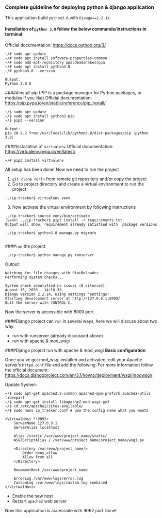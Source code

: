 ### Complete guideline for deploying python & django application
This application build ```python3.8``` with ```Django==2.2.14```
  
#### Installation of ```python 3.8``` follow the below commands/instructions in terminal
Official documentation: https://docs.python.org/3/
```
~/# sudo apt update
~/# sudo apt install software-properties-common
~/# sudo add-apt-repository ppa:deadsnakes/ppa
~/# sudo apt install python3.8
~/# python3.8 --version

Output:
Python 3.8.0
````

#####Install pip (PIP is a package manager for Python packages, or modules if you like)
Official documentation: https://pip.pypa.io/en/stable/reference/pip_install/

```
~/$ sudo apt update
~/$ sudo apt install python3-pip
~/$ pip3 --version

Output:
pip 20.2.2 from /usr/local/lib/python3.8/dist-packages/pip (python 3.8)
```

####Installation of ```virtualenv``` 
Official documentation: https://virtualenv.pypa.io/en/latest/

```
~/# pip3 install virtualenv
```

All setup has been done! Now we need to run the project
1. ```git clone <url>``` from remote git repository and/or copy the project
2. Go to project directory and create a virtual environment to run the project

```
../ip-tracker$ virtualenv venv
```

3. Now activate the virtual environment by following instructions 

```
../ip-tracker$ source venv/bin/activate 
(venv) ../ip-tracker$ pip3 install -r requirements.txt
Output will show, requirement already satisfied with  package versions

../ip-tracker$ python3.8 manage.py migrate
 
``` 

####```run``` the project:
```
../ip-tracker$ python manage.py runserver
```

Output:

```
Watching for file changes with StatReloader
Performing system checks...

System check identified no issues (0 silenced).
August 15, 2020 - 14:18:38
Django version 2.2.14, using settings 'settings'
Starting development server at http://127.0.0.1:8000/
Quit the server with CONTROL-C.
```
Now the server is accessible with 8000 port

####Django project can ```run``` in several ways, here we will discuss about two way:
* run with runserver (already discussed above)
* run with apache & mod_wsgi

####Django project run with apache & mod_wsgi
**Basic configuration**:

Once you’ve got mod_wsgi installed and activated, edit your Apache server’s ```httpd.conf``` file and add the following. For more information follow the official document: https://docs.djangoproject.com/en/3.1/howto/deployment/wsgi/modwsgi/

Update System:

```
~/$ sudo apt-get apache2.2-common apache2-mpm-prefork apache2-utils libexpat1
~/$ sudo apt-get install libapache2-mod-wsgi-py3
~/$ cd /etc/apache2/sites-available/
~/$ sudo nano ip_tracker.conf # use the config name what you wants
``` 
```
<VirtualHost *:9092>
    ServerName 127.0.0.1
    ServerAlias localhost

    Alias /static /var/www/project_name/static/
    WSGIScriptAlias / /var/www/project_name/project_name/wsgi.py

    <Directory /var/www/project_name/>
        Order deny,allow
        Allow from all
    </Directory>

    DocumentRoot /var/www/project_name
    
    ErrorLog /var/www/logs/error.log
    CustomLog /var/www/logs/custom.log combined
</VirtualHost>
```

* Enable the new host
* Restart ```apache2``` web server

Now this application is accessible with 9092 port 
Done! 